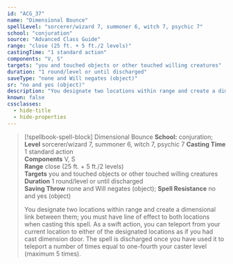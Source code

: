 ```yaml
---
id: "ACG_37"
name: "Dimensional Bounce"
spellLevel: "sorcerer/wizard 7, summoner 6, witch 7, psychic 7"
school: "conjuration"
source: "Advanced Class Guide"
range: "close (25 ft. + 5 ft./2 levels)"
castingTime: "1 standard action"
components: "V, S"
targets: "you and touched objects or other touched willing creatures"
duration: "1 round/level or until discharged"
saveType: "none and Will negates (object)"
sr: "no and yes (object)"
description: "You designate two locations within range and create a dimensional link between them; you must have line of effect to both locations when casting this spell. As a swift action, you can teleport from your current location to either of the designated locations as if you had cast dimension door. The spell is discharged once you have used it to teleport a number of times equal to one-fourth your caster level (maximum 5 times)."
known: false
cssclasses:
  - hide-title
  - hide-properties
---
```


> [!spellbook-spell-block] Dimensional Bounce
> **School:** conjuration; **Level** sorcerer/wizard 7, summoner 6, witch 7, psychic 7
> **Casting Time** 1 standard action  
> **Components** V, S  
> **Range** close (25 ft. + 5 ft./2 levels)  
> **Targets** you and touched objects or other touched willing creatures  
> **Duration** 1 round/level or until discharged  
> **Saving Throw** none and Will negates (object); **Spell Resistance** no and yes (object)
> 
> You designate two locations within range and create a dimensional link between them; you must have line of effect to both locations when casting this spell. As a swift action, you can teleport from your current location to either of the designated locations as if you had cast dimension door. The spell is discharged once you have used it to teleport a number of times equal to one-fourth your caster level (maximum 5 times).